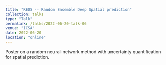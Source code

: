 ```yaml
---
title: "REDS -- Random Ensemble Deep Spatial prediction"
collection: talks
type: "Talk"
permalink: /talks/2022-06-20-talk-06
venue: "ICSA"
date: 2022-06-20
location: "online"
---
```


Poster on a random neural-network method with uncertainty quantification for spatial prediction.
